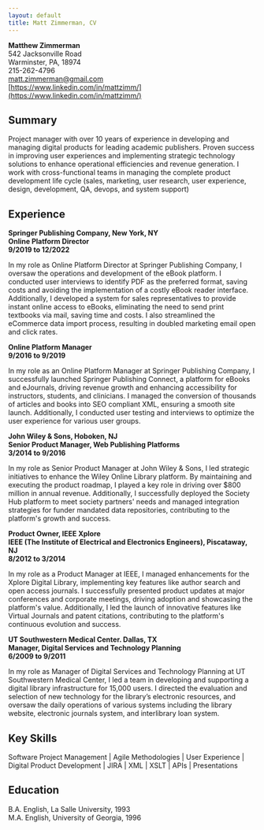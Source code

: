 ```yaml
---
layout: default
title: Matt Zimmerman, CV
---
```

**Matthew Zimmerman**  
542 Jacksonville Road  
Warminster, PA, 18974  
215-262-4796  
matt.zimmerman@gmail.com  
[https://www.linkedin.com/in/mattzimm/](https://www.linkedin.com/in/mattzimm/)
## Summary
Project manager with over 10 years of experience in developing and managing digital products
for leading academic publishers. Proven success in improving user experiences and
implementing strategic technology solutions to enhance operational efficiencies and revenue
generation.
I work with cross-functional teams in managing the complete product development life cycle
(sales, marketing, user research, user experience, design, development, QA, devops, and system
support)
## Experience
**Springer Publishing Company, New York, NY**  
**Online Platform Director**  
**9/2019 to 12/2022**

In my role as Online Platform Director at Springer Publishing Company, I oversaw the operations
and development of the eBook platform. I conducted user interviews to identify PDF as the
preferred format, saving costs and avoiding the implementation of a costly eBook reader
interface. Additionally, I developed a system for sales representatives to provide instant online
access to eBooks, eliminating the need to send print textbooks via mail, saving time and costs. I
also streamlined the eCommerce data import process, resulting in doubled marketing email open
and click rates.

**Online Platform Manager**  
**9/2016 to 9/2019**

In my role as an Online Platform Manager at Springer Publishing Company, I successfully
launched Springer Publishing Connect, a platform for eBooks and eJournals, driving revenue
growth and enhancing accessibility for instructors, students, and clinicians. I managed the
conversion of thousands of articles and books into SEO compliant XML, ensuring a smooth site
launch. Additionally, I conducted user testing and interviews to optimize the user experience for
various user groups.

**John Wiley & Sons, Hoboken, NJ**  
**Senior Product Manager, Web Publishing Platforms**  
**3/2014 to 9/2016**

In my role as Senior Product Manager at John Wiley & Sons, I led strategic initiatives to enhance
the Wiley Online Library platform. By maintaining and executing the product roadmap, I played a
key role in driving over $800 million in annual revenue. Additionally, I successfully deployed the
Society Hub platform to meet society partners' needs and managed integration strategies for
funder mandated data repositories, contributing to the platform's growth and success.

**Product Owner, IEEE Xplore**  
**IEEE (The Institute of Electrical and Electronics Engineers), Piscataway, NJ**  
**8/2012 to 3/2014**

In my role as a Product Manager at IEEE, I managed enhancements for the Xplore Digital
Library, implementing key features like author search and open access journals. I successfully
presented product updates at major conferences and corporate meetings, driving adoption and
showcasing the platform's value. Additionally, I led the launch of innovative features like Virtual
Journals and patent citations, contributing to the platform's continuous evolution and success.

**UT Southwestern Medical Center. Dallas, TX**  
**Manager, Digital Services and Technology Planning**  
**6/2009 to 9/2011**

In my role as Manager of Digital Services and Technology Planning at UT Southwestern Medical
Center, I led a team in developing and supporting a digital library infrastructure for 15,000 users. I
directed the evaluation and selection of new technology for the library’s electronic resources, and
oversaw the daily operations of various systems including the library website, electronic journals
system, and interlibrary loan system.

## Key Skills
Software Project Management | Agile Methodologies | User Experience | Digital Product
Development | JIRA | XML | XSLT | APIs | Presentations

## Education
B.A. English, La Salle University, 1993  
M.A. English, University of Georgia, 1996

